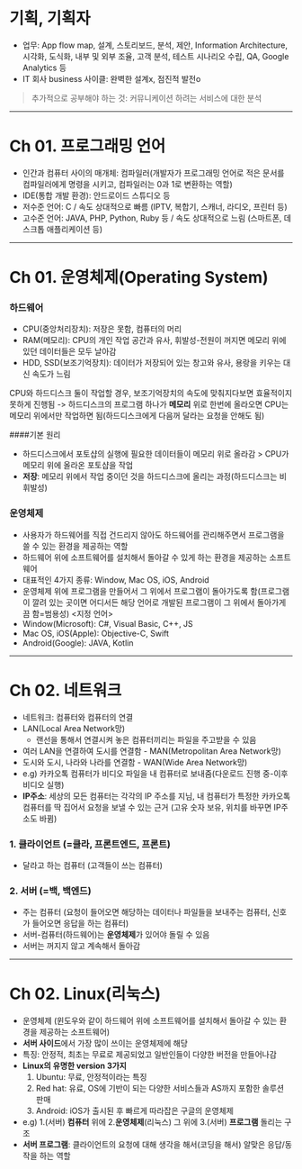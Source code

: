 # 기획, 기획자
- 업무: App flow map, 설계, 스토리보드, 분석, 제안, Information Architecture, 시각화, 도식화, 내부 및 외부 조율, 고객 분석, 테스트 시나리오 수립, QA, Google Analytics 등
- IT 회사 business 사이클: 완벽한 설계x, 점진적 발전o

>추가적으로 공부해야 하는 것:
커뮤니케이션 하려는 서비스에 대한 분석

---
# Ch 01. 프로그래밍 언어
- 인간과 컴퓨터 사이의 매개체: 컴파일러(개발자가 프로그래밍 언어로 적은 문서를 컴파일러에게 명령을 시키고, 컴파일러는 0과 1로 변환하는 역할)
- IDE(통합 개발 환경): 안드로이드 스튜디오 등
- 저수준 언어: C / 속도 상대적으로 빠름 (IPTV, 복합기, 스캐너, 라디오, 프린터 등)
- 고수준 언어: JAVA, PHP, Python, Ruby 등 / 속도 상대적으로 느림 (스마트폰, 데스크톱 애플리케이션 등)
---
# Ch 01. 운영체제(Operating System)
### 하드웨어
- CPU(중앙처리장치): 저장은 못함, 컴퓨터의 머리
- RAM(메모리): CPU의 개인 작업 공간과 유사, 휘발성-전원이 꺼지면 메모리 위에 있던 데이터들은 모두 날아감
- HDD, SSD(보조기억장치): 데이터가 저장되어 있는 창고와 유사, 용랑을 키우는 대신 속도가 느림 

CPU와 하드디스크 둘이 작업할 경우, 보조기억장치의 속도에 맞춰지다보면 효율적이지 못하게 진행됨
-> 하드디스크의 프로그램 하나가 **메모리** 위로 한번에 올라오면 CPU는 메모리 위에서만 작업하면 됨(하드디스크에게 다음꺼 달라는 요청을 안해도 됨)

####기본 원리
- 하드디스크에서 포토샵의 실행에 필요한 데이터들이 메모리 위로 올라감 > CPU가 메모리 위에 올라온 포토샵을 작업
- **저장**: 메모리 위에서 작업 중이던 것을 하드디스크에 올리는 과정(하드디스크는 비휘발성)

### 운영체제
- 사용자가 하드웨어를 직접 건드리지 않아도 하드웨어를 관리해주면서 프로그램을 쓸 수 있는 환경을 제공하는 역할
- 하드웨어 위에 소프트웨어를 설치해서 돌아갈 수 있게 하는 환경을 제공하는 소프트웨어
- 대표적인 4가지 종류: Window, Mac OS, iOS, Android </br>
- 운영체제 위에 프로그램을 만들어서 그 위에서 프로그램이 돌아가도록 함(프로그램이 깔려 있는 곳이면 어디서든 해당 언어로 개발된 프로그램이 그 위에서 돌아가게끔 함=범용성)
<지정 언어>
- Window(Microsoft): C#, Visual Basic, C++, JS
- Mac OS, iOS(Apple): Objective-C, Swift 
- Android(Google): JAVA, Kotlin
---
# Ch 02. 네트워크
- 네트워크: 컴퓨터와 컴퓨터의 연결
- LAN(Local Area Network망)
  - 랜선을 통해서 연결시켜 놓은 컴퓨터끼리는 파일을 주고받을 수 있음
- 여러 LAN을 연결하여 도시를 연결함 - MAN(Metropolitan Area Network망)
- 도시와 도시, 나라와 나라를 연결함 - WAN(Wide Area Network망)
- e.g) 카카오톡 컴퓨터가 비디오 파일을 내 컴퓨터로 보내줌(다운로드 진행 중-이후 비디오 실행)
- **IP주소**: 세상의 모든 컴퓨터는 각각의 IP 주소를 지님, 내 컴퓨터가 특정한 카카오톡 컴퓨터를 딱 집어서 요청을 보낼 수 있는 근거 (고유 숫자 보유, 위치를 바꾸면 IP주소도 바뀜)

### 1. 클라이언트 (=클라, 프론트엔드, 프론트)
- 달라고 하는 컴퓨터 (고객들이 쓰는 컴퓨터)

### 2. 서버 (=백, 백엔드)
- 주는 컴퓨터 (요청이 들어오면 해당하는 데이터나 파일들을 보내주는 컴퓨터, 신호가 들어오면 응답을 하는 컴퓨터)
- 서버-컴퓨터(하드웨어)는 **운영체제**가 있어야 돌릴 수 있음
- 서버는 꺼지지 않고 계속해서 돌아감
---
# Ch 02. Linux(리눅스)
- 운영체제 (윈도우와 같이 하드웨어 위에 소프트웨어를 설치해서 돌아갈 수 있는 환경을 제공하는 소프트웨어)
- **서버 사이드**에서 가장 많이 쓰이는 운영체제에 해당
- 특징: 안정적, 최초는 무료로 제공되었고 일반인들이 다양한 버전을 만들어나감
- **Linux의 유명한 version 3가지**
  1) Ubuntu: 무료, 안정적이라는 특징
  2) Red hat: 유료, OS에 기반이 되는 다양한 서비스들과 AS까지 포함한 솔루션 판매
  3) Android: iOS가 출시된 후 빠르게 따라잡은 구글의 운영체제
- e.g) 1.(서버) **컴퓨터** 위에 2.**운영체제**(리눅스) 그 위에 3.(서버) **프로그램** 돌리는 구조
- **서버 프로그램**: 클라이언트의 요청에 대해 생각을 해서(코딩을 해서) 알맞은 응답/동작을 하는 역할